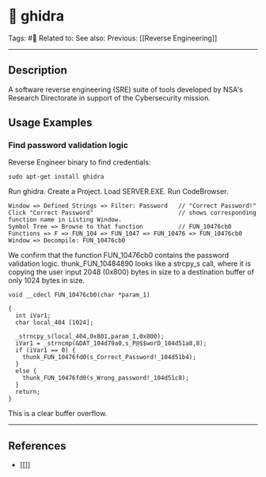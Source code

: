 # 💢 ghidra
Tags: #💢
Related to: 
See also: 
Previous: [[Reverse Engineering]]

---
## Description

A software reverse engineering (SRE) suite of tools developed by NSA's Research Directorate in support of the Cybersecurity mission.

## Usage Examples

### Find password validation logic

Reverse Engineer binary to find credentials:

	sudo apt-get install ghidra

Run ghidra. Create a Project. Load SERVER.EXE. Run CodeBrowser.

	Window => Defined Strings => Filter: Password	// "Correct Password!"
	Click "Correct Password"						// shows corresponding function name in Listing Window.
	Symbol Tree => Browse to that function			// FUN_10476cb0
	Functions => F => FUN_104 => FUN_1047 => FUN_10476 => FUN_10476cb0
	Window => Decompile: FUN_10476cb0

We confirm that the function FUN_10476cb0 contains the password validation logic.
thunk_FUN_10484890 looks like a strcpy_s call, where it is copying the user input 2048 (0x800)
bytes in size to a destination buffer of only 1024 bytes in size.

```
void __cdecl FUN_10476cb0(char *param_1)

{
  int iVar1;
  char local_404 [1024];
  
  _strncpy_s(local_404,0x801,param_1,0x800);
  iVar1 = _strncmp(&DAT_104d79a0,s_P@$$worD_104d51a8,8);
  if (iVar1 == 0) {
    thunk_FUN_10476fd0(s_Correct_Password!_104d51b4);
  }
  else {
    thunk_FUN_10476fd0(s_Wrong_password!_104d51c8);
  }
  return;
}
```

This is a clear buffer overflow.

---
## References
- [[]]